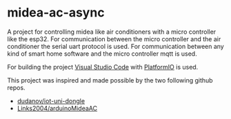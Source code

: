 # midea-ac-async
A project for controlling midea like air conditioners with a micro controller like the esp32. For communication between the micro controller and the air conditioner the serial uart protocol is used. For communication between any kind of smart home software and the micro controller mqtt is used.

For building the project [Visual Studio Code](https://code.visualstudio.com) with [PlatformIO](https://platformio.org) is used. 

This project was inspired and made possible by the two following github repos.
* [dudanov/iot-uni-dongle](https://github.com/dudanov/iot-uni-dongle)
* [Links2004/arduinoMideaAC](https://github.com/Links2004/arduinoMideaAC)
